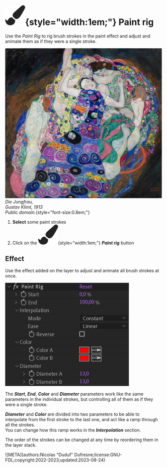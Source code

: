 # ![](../../img/duik/icons/paint.svg){style="width:1em;"} Paint rig

Use the *Paint Rig* to rig brush strokes in the paint effect and adjust and animate them as if they were a single stroke.

![](../../img/illustration/KlimtDieJungfrau.jpg)  
*Die Jungfrau,  
Gustav Klimt, 1913  
Public domain.*{style="font-size:0.8em;"}

1. **Select** some paint strokes
2. Click on the ![](../../img/duik/icons/paint.svg){style="width:1em;"} ***Paint rig*** button

## Effect

Use the effect added on the layer to adjust and animate all brush strokes at once.

![](../../img/duik/automation/paint-rig-effect.png)

The ***Start***, ***End***, ***Color*** and ***Diameter*** parameters work like the same parameters in the individual strokes, but controlling all of them as if they were a single stroke.

***Diameter*** and ***Color*** are divided into two parameters to be able to interpolate from the first stroke to the last one, and act like a ramp through all the strokes.  
You can change how this ramp works in the ***Interpolation*** section.

The order of the strokes can be changed at any time by reordering them in the layer stack.


![META](authors:Nicolas "Duduf" Dufresne;license:GNU-FDL;copyright:2022-2023;updated:2023-08-24)
